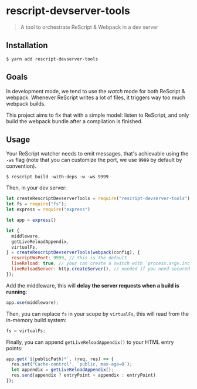 # rescript-devserver-tools

> A tool to orchestrate ReScript & Webpack in a dev server

## Installation

```console
$ yarn add rescript-devserver-tools
```

## Goals

In development mode, we tend to use the _watch_ mode for both ReScript & webpack. Whenever ReScript writes a lot of files, it triggers way too much webpack builds.

This project aims to fix that with a simple model: listen to ReScript, and only build the webpack bundle after a compilation is finished.

## Usage

Your ReScript watcher needs to emit messages, that's achievable using the `-ws` flag (note that you can customize the port, we use `9999` by default by convention). 

```console
$ rescript build -with-deps -w -ws 9999
```

Then, in your dev server:

```js
let createRescriptDevserverTools = require("rescript-devserver-tools");
let fs = require("fs");
let express = require("express")

let app = express()

let {
  middleware,
  getLiveReloadAppendix,
  virtualFs,
} = createRescriptDevserverTools(webpack(config), {
  rescriptWsPort: 9999, // this is the default
  liveReload: true, // your can create a switch with `process.argv.includes("--livereload")`
  liveReloadServer: http.createServer(), // needed if you need secured websockets
});
```

Add the middleware, this will **delay the server requests when a build is running**:

```js
app.use(middleware);
```

Then, you can replace `fs` in your scope by `virtualFs`, this will read from the in-memory build system:

```js
fs = virtualFs;
```

Finally, you can append `getLiveReloadAppendix()` to your HTML entry points:

```js
app.get(`${publicPath}*`, (req, res) => {
  res.set("Cache-control", `public, max-age=0`);
  let appendix = getLiveReloadAppendix();
  res.send(appendix ? entryPoint + appendix : entryPoint)
});
```